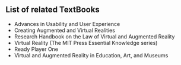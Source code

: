 ## List of related TextBooks 

- Advances in Usability and User Experience
- Creating Augmented and Virtual Realities
- Research Handbook on the Law of Virtual and Augmented Reality
- Virtual Reality (The MIT Press Essential Knowledge series)
- Ready Player One
-  Virtual and Augmented Reality in Education, Art, and Museums
